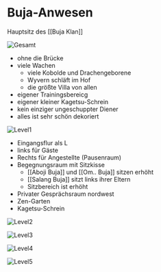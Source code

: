 # Buja-Anwesen
Hauptsitz des [[Buja Klan]]

![Gesamt](https://content.encounterkit.com/cdn-cgi/image/width=1080,quality=75,format=auto/https://content.encounterkit.com/map/preview/3e731e6fcee058886a94a5177ff49a10.webp)

- ohne die Brücke
- viele Wachen
  - viele Kobolde und Drachengeborene
  - Wyvern schläft im Hof
  - die größte Villa von allen
- eigener Trainingsbereicg
- eigener kleiner Kagetsu-Schrein
- kein einziger ungeschuppter Diener
- alles ist sehr schön dekoriert

![Level1](https://content.encounterkit.com/cdn-cgi/image/width=1080,quality=75,format=auto/https://content.encounterkit.com/map/preview/afbe35dc2222b3089319cb5abc7cf850.webp)
- Eingangsflur als L
- links für Gäste
- Rechts für Angestellte (Pausenraum)
- Begegnungsraum mit Sitzkisse 
  - [[Aboji Buja]] und [[Om.. Buja]] sitzen erhöht
  - [[Salang Buja]] sitzt links ihrer Eltern 
  - Sitzbereich ist erhöht
- Privater Gesprächsraum nordwest
- Zen-Garten
- Kagetsu-Schrein


![Level2](https://content.encounterkit.com/cdn-cgi/image/width=1080,quality=75,format=auto/https://content.encounterkit.com/map/preview/3bca5f2496419cb2c2cf66ccaf9e191c.webp)

![Level3](https://content.encounterkit.com/cdn-cgi/image/width=1080,quality=75,format=auto/https://content.encounterkit.com/map/preview/5e4b4b195b5d7c7ef7f4a43e2b0a922c.webp)

![Level4](https://content.encounterkit.com/cdn-cgi/image/width=1080,quality=75,format=auto/https://content.encounterkit.com/map/preview/e63c0c649de95248b4a6b40c664041e4.webp)

![Level5](https://content.encounterkit.com/cdn-cgi/image/width=1080,quality=75,format=auto/https://content.encounterkit.com/map/preview/ace6905f32c6e9a443bf7b046cb3434e.webp)
